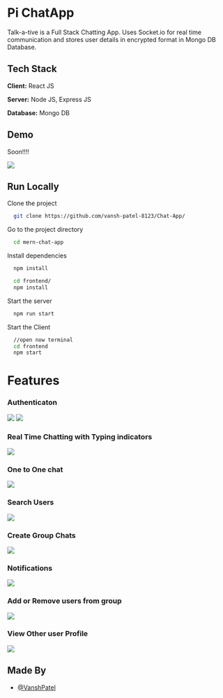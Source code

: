 
# Pi ChatApp

Talk-a-tive is a Full Stack Chatting App.
Uses Socket.io for real time communication and stores user details in encrypted format in Mongo DB Database.
## Tech Stack

**Client:** React JS

**Server:** Node JS, Express JS

**Database:** Mongo DB
  
## Demo

Soon!!!!

![](https://github.com/vansh-patel-8123/Chat-App/blob/main/screenshots/group%20%2B%20notif.PNG)

## Run Locally

Clone the project

```bash
  git clone https://github.com/vansh-patel-8123/Chat-App/
```

Go to the project directory

```bash
  cd mern-chat-app
```

Install dependencies

```bash
  npm install
```

```bash
  cd frontend/
  npm install
```

Start the server

```bash
  npm run start
```
Start the Client

```bash
  //open now terminal
  cd frontend
  npm start
```

  
# Features

### Authenticaton
![](https://github.com/vansh-patel-8123/Chat-App/blob/master/screenshots/login.PNG)
![](https://github.com/vansh-patel-8123/Chat-App/blob/master/screenshots/signup.PNG)
### Real Time Chatting with Typing indicators
![](https://github.com/vansh-patel-8123/Chat-App//blob/master/screenshots/real-time.PNG)
### One to One chat
![](https://github.com/vansh-patel-8123/Chat-App/blob/master/screenshots/mainscreen.PNG)
### Search Users
![](https://github.com/vansh-patel-8123/Chat-App/blob/master/screenshots/search.PNG)
### Create Group Chats
![](https://github.com/vansh-patel-8123/Chat-App/blob/master/screenshots/new%20grp.PNG)
### Notifications 
![](https://github.com/vansh-patel-8123/Chat-App/blob/master/screenshots/group%20%2B%20notif.PNG)
### Add or Remove users from group
![](https://github.com/vansh-patel-8123/Chat-App/blob/master/screenshots/add%20rem.PNG)
### View Other user Profile
![](https://github.com/vansh-patel-8123/Chat-App/blob/master/screenshots/profile.PNG)
## Made By

- [@VanshPatel](https://github.com/vansh-patel-8123/Chat-App/)